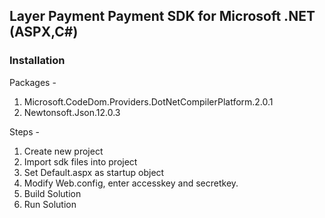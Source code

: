 ## Layer Payment Payment SDK for Microsoft .NET (ASPX,C#)

### Installation

Packages -
1. Microsoft.CodeDom.Providers.DotNetCompilerPlatform.2.0.1
2. Newtonsoft.Json.12.0.3

Steps -
1. Create new project
2. Import sdk files into project
3. Set Default.aspx as startup object
4. Modify Web.config, enter accesskey and secretkey.
5. Build Solution
6. Run Solution

